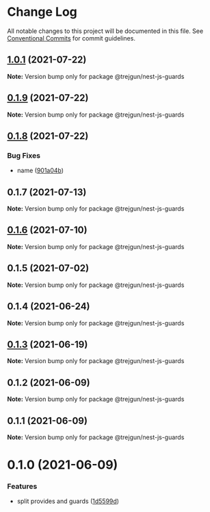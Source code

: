 # Change Log

All notable changes to this project will be documented in this file.
See [Conventional Commits](https://conventionalcommits.org) for commit guidelines.

## [1.0.1](https://github.com/trejgun/common-packages/compare/@trejgun/nest-js-guards@0.1.9...@trejgun/nest-js-guards@1.0.1) (2021-07-22)

**Note:** Version bump only for package @trejgun/nest-js-guards





## [0.1.9](https://github.com/trejgun/common-packages/compare/@trejgun/nest-js-guards@0.1.8...@trejgun/nest-js-guards@0.1.9) (2021-07-22)

**Note:** Version bump only for package @trejgun/nest-js-guards





## [0.1.8](https://github.com/trejgun/common-packages/compare/@trejgun/nest-js-guards@0.1.7...@trejgun/nest-js-guards@0.1.8) (2021-07-22)


### Bug Fixes

* name ([901a04b](https://github.com/trejgun/common-packages/commit/901a04b8c52cb26e1ef47882a12e29088ca2dbef))





## 0.1.7 (2021-07-13)

**Note:** Version bump only for package @trejgun/nest-js-guards





## [0.1.6](https://github.com/trejgun/common-packages/compare/@trejgun/nest-js-guards@0.1.5...@trejgun/nest-js-guards@0.1.6) (2021-07-10)

**Note:** Version bump only for package @trejgun/nest-js-guards





## 0.1.5 (2021-07-02)

**Note:** Version bump only for package @trejgun/nest-js-guards





## 0.1.4 (2021-06-24)

**Note:** Version bump only for package @trejgun/nest-js-guards





## [0.1.3](https://github.com/trejgun/common-packages/compare/@trejgun/nest-js-guards@0.1.2...@trejgun/nest-js-guards@0.1.3) (2021-06-19)

**Note:** Version bump only for package @trejgun/nest-js-guards





## 0.1.2 (2021-06-09)

**Note:** Version bump only for package @trejgun/nest-js-guards





## 0.1.1 (2021-06-09)

**Note:** Version bump only for package @trejgun/nest-js-guards





# 0.1.0 (2021-06-09)


### Features

* split provides and guards ([1d5599d](https://github.com/trejgun/common-packages/commit/1d5599dfd2239256b6169db381f03de2931d1256))
